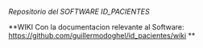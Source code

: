 *Repositorio del SOFTWARE ID_PACIENTES*


**WIKI Con la documentacion relevante al Software: https://github.com/guillermodoghel/id_pacientes/wiki **
